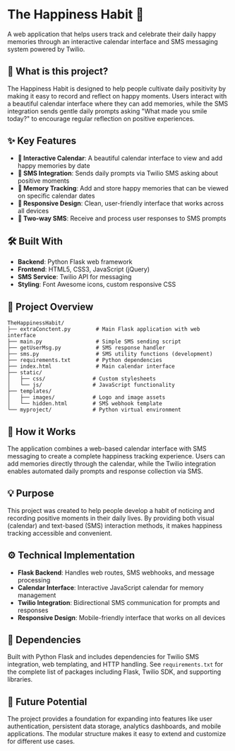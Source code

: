 # The Happiness Habit 🌟

A web application that helps users track and celebrate their daily happy memories through an interactive calendar interface and SMS messaging system powered by Twilio.

## 🎯 What is this project?

The Happiness Habit is designed to help people cultivate daily positivity by making it easy to record and reflect on happy moments. Users interact with a beautiful calendar interface where they can add memories, while the SMS integration sends gentle daily prompts asking "What made you smile today?" to encourage regular reflection on positive experiences.

## ✨ Key Features

- **📅 Interactive Calendar**: A beautiful calendar interface to view and add happy memories by date
- **📱 SMS Integration**: Sends daily prompts via Twilio SMS asking about positive moments
- **💭 Memory Tracking**: Add and store happy memories that can be viewed on specific calendar dates
- **📱 Responsive Design**: Clean, user-friendly interface that works across all devices
- **🔄 Two-way SMS**: Receive and process user responses to SMS prompts

## 🛠️ Built With

- **Backend**: Python Flask web framework
- **Frontend**: HTML5, CSS3, JavaScript (jQuery)
- **SMS Service**: Twilio API for messaging
- **Styling**: Font Awesome icons, custom responsive CSS

## 📁 Project Overview

```
TheHappinessHabit/
├── extraConctent.py        # Main Flask application with web interface
├── main.py                 # Simple SMS sending script
├── getUserMsg.py           # SMS response handler
├── sms.py                  # SMS utility functions (development)
├── requirements.txt        # Python dependencies
├── index.html              # Main calendar interface
├── static/
│   ├── css/               # Custom stylesheets
│   └── js/                # JavaScript functionality
├── templates/
│   ├── images/            # Logo and image assets
│   └── hidden.html        # SMS webhook template
└── myproject/             # Python virtual environment
```

## 🚀 How it Works

The application combines a web-based calendar interface with SMS messaging to create a complete happiness tracking experience. Users can add memories directly through the calendar, while the Twilio integration enables automated daily prompts and response collection via SMS.

## 💡 Purpose

This project was created to help people develop a habit of noticing and recording positive moments in their daily lives. By providing both visual (calendar) and text-based (SMS) interaction methods, it makes happiness tracking accessible and convenient.

## ⚙️ Technical Implementation

- **Flask Backend**: Handles web routes, SMS webhooks, and message processing
- **Calendar Interface**: Interactive JavaScript calendar for memory management
- **Twilio Integration**: Bidirectional SMS communication for prompts and responses
- **Responsive Design**: Mobile-friendly interface that works on all devices

## 🔧 Dependencies

Built with Python Flask and includes dependencies for Twilio SMS integration, web templating, and HTTP handling. See `requirements.txt` for the complete list of packages including Flask, Twilio SDK, and supporting libraries.

## 🌱 Future Potential

The project provides a foundation for expanding into features like user authentication, persistent data storage, analytics dashboards, and mobile applications. The modular structure makes it easy to extend and customize for different use cases.